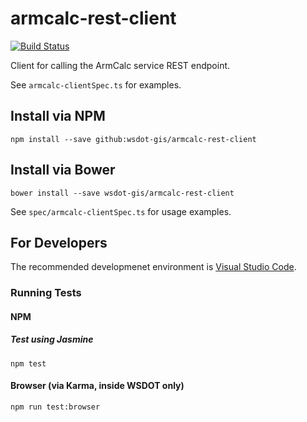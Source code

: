 armcalc-rest-client
===================

[![Build Status](https://travis-ci.org/WSDOT-GIS/armcalc-rest-client.svg?branch=master)](https://travis-ci.org/WSDOT-GIS/armcalc-rest-client)

Client for calling the ArmCalc service REST endpoint.

See `armcalc-clientSpec.ts` for examples.

Install via NPM
---------------

`npm install --save github:wsdot-gis/armcalc-rest-client`

Install via Bower
-----------------

`bower install --save wsdot-gis/armcalc-rest-client`

See `spec/armcalc-clientSpec.ts` for usage examples.

For Developers
--------------

The recommended developmenet environment is [Visual Studio Code].

### Running Tests ###

#### NPM ####

##### Test using Jasmine #####

    npm test

#### Browser (via Karma, inside WSDOT only) ####

    npm run test:browser

[Visual Studio Code]:http://code.visualstudio.com